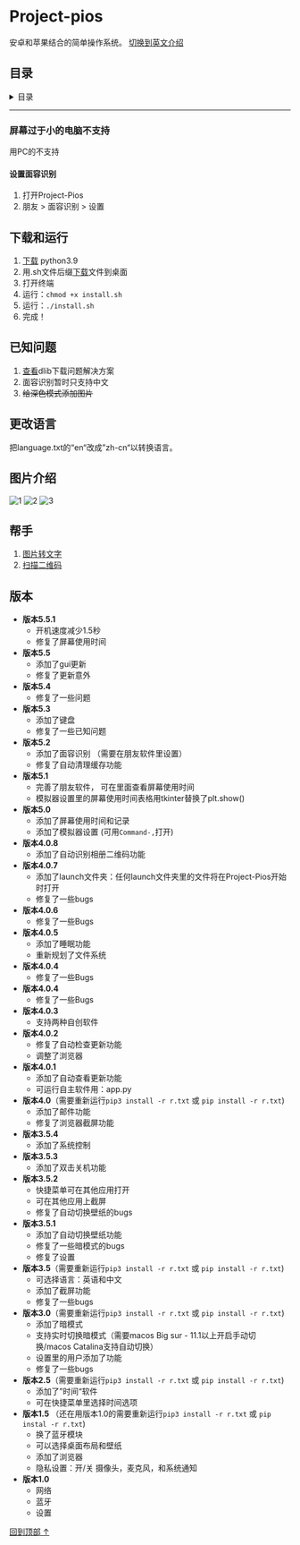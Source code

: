 <a name="top"></a>
# Project-pios
安卓和苹果结合的简单操作系统。 [切换到英文介绍](https://github.com/Project-Pios/Project-Pios/blob/main/English_readme.md)

## 目录
<details>
    <summary>目录</summary>
   - [Project-Pios百科](https://github.com/Project-Pios/Project-Pios/wiki)
   - [下载和运行](#install)
   -[已知问题](#bugs)
   - [语言](#language)
   - [图片介绍](#images)
   - [帮手](#helpers)
   - [版本](#version)
   </summary>
</details>

***

### 屏幕过于小的电脑不支持
用PC的不支持

#### 设置面容识别
1. 打开Project-Pios
2. 朋友 > 面容识别 > 设置

<a name="install"></a>
## 下载和运行
1. [下载](https://www.python.org/ftp/python/3.9.1/python-3.9.1-macosx10.9.pkg) python3.9
4. 用.sh文件后缀[下载](https://github.com/Project-Pios/Project-Pios-Installer/blob/main/install.sh)文件到桌面
5. 打开终端
6. 运行：`chmod +x install.sh`
7. 运行：`./install.sh`
8. 完成！

<a name="bugs"></a>
## 已知问题
1. [查看](https://github.com/Project-Pios/Project-Pios/blob/main/dlib_error_solution.md)dlib下载问题解决方案
2. 面容识别暂时只支持中文
3. ~~给深色模式添加图片~~

<a name="language"></a>
## 更改语言
把language.txt的“en“改成”zh-cn“以转换语言。

<a name="images"></a>
## 图片介绍
![1](https://i.ibb.co/gPq0pNW/Screen-Shot-2021-01-23-at-1-10-59-PM.png)
![2](https://i.ibb.co/Lp6j161/Screen-Shot-2021-01-23-at-1-11-25-PM.png)
![3](https://i.ibb.co/FqknCvn/Screen-Shot-2021-01-23-at-1-11-36-PM.png)

<a name="helpers"></a>
## 帮手
1. [图片转文字](https://github.com/AccessRetrieved/OCR/tree/master)
2. [扫描二维码](https://github.com/AccessRetrieved/Qr-Code-Scanner)

<a name="version"></a>
## 版本
- **版本5.5.1**
   - 开机速度减少1.5秒
   - 修复了屏幕使用时间
- **版本5.5**
   - 添加了gui更新
   - 修复了更新意外
- **版本5.4**
   - 修复了一些问题
- **版本5.3**
   - 添加了键盘
   - 修复了一些已知问题
- **版本5.2**
   - 添加了面容识别 （需要在朋友软件里设置）
   - 修复了自动清理缓存功能
- **版本5.1**
   - 完善了朋友软件， 可在里面查看屏幕使用时间
   - 模拟器设置里的屏幕使用时间表格用tkinter替换了plt.show()
- **版本5.0**
   - 添加了屏幕使用时间和记录
   - 添加了模拟器设置 (可用`Command-,`打开)
- **版本4.0.8**
   - 添加了自动识别相册二维码功能
- **版本4.0.7**
   - 添加了launch文件夹：任何launch文件夹里的文件将在Project-Pios开始时打开
   - 修复了一些bugs
- **版本4.0.6**
   - 修复了一些Bugs
- **版本4.0.5**
   - 添加了睡眠功能
   - 重新规划了文件系统
- **版本4.0.4**
   - 修复了一些Bugs
- **版本4.0.4**
   - 修复了一些Bugs
- **版本4.0.3**
   - 支持两种自创软件
- **版本4.0.2**
   - 修复了自动检查更新功能
   - 调整了浏览器
- **版本4.0.1**
   - 添加了自动查看更新功能
   - 可运行自主软件用：app.py
- **版本4.0**（需要重新运行`pip3 install -r r.txt` 或 `pip install -r r.txt`)
   - 添加了邮件功能
   - 修复了浏览器截屏功能
- **版本3.5.4**
   - 添加了系统控制
- **版本3.5.3**
   - 添加了双击关机功能
- **版本3.5.2**
   - 快捷菜单可在其他应用打开
   - 可在其他应用上截屏
   - 修复了自动切换壁纸的bugs
- **版本3.5.1**
   - 添加了自动切换壁纸功能
   - 修复了一些暗模式的bugs
   - 修复了设置
- **版本3.5**（需要重新运行`pip3 install -r r.txt` 或 `pip install -r r.txt`)
   - 可选择语言：英语和中文
   - 添加了截屏功能
   - 修复了一些bugs
- **版本3.0**（需要重新运行`pip3 install -r r.txt` 或 `pip install -r r.txt`)
   - 添加了暗模式
   - 支持实时切换暗模式（需要macos Big sur - 11.1以上开启手动切换/macos Catalina支持自动切换）
   - 设置里的用户添加了功能
   - 修复了一些bugs
- **版本2.5**（需要重新运行`pip3 install -r r.txt` 或 `pip install -r r.txt`)
   - 添加了”时间“软件
   - 可在快捷菜单里选择时间选项
- **版本1.5** （还在用版本1.0的需要重新运行`pip3 install -r r.txt` 或 `pip instal -r r.txt`)
   - 换了蓝牙模块
   - 可以选择桌面布局和壁纸
   - 添加了浏览器
   - 隐私设置：开/关 摄像头，麦克风，和系统通知
- **版本1.0**
   - 网络
   - 蓝牙
   - 设置

[回到顶部 ↑](#top)
